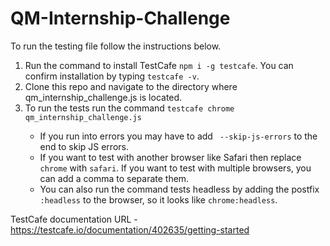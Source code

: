 # QM-Internship-Challenge

To run the testing file follow the instructions below.

<ol> 
  <li>Run the command to install TestCafe <code>npm i -g testcafe</code>. You can confirm installation by typing <code>testcafe -v</code>.</li>
  <li>Clone this repo and navigate to the directory where qm_internship_challenge.js is located.</li>
  <li>To run the tests run the command <code>testcafe chrome qm_internship_challenge.js</code></li>
    <ul>
      <li>If you run into errors you may have to add <code> --skip-js-errors</code> to the end to skip JS errors.</li>
      <li>If you want to test with another browser like Safari then replace <code>chrome</code> with <code>safari</code>. If you want to test with multiple browsers, you can add a comma to separate them.</li>
      <li>You can also run the command tests headless by adding the postfix <code>:headless</code> to the browser, so it looks like <code>chrome:headless</code>.</li>
    </ul>
</ol>

TestCafe documentation URL - https://testcafe.io/documentation/402635/getting-started